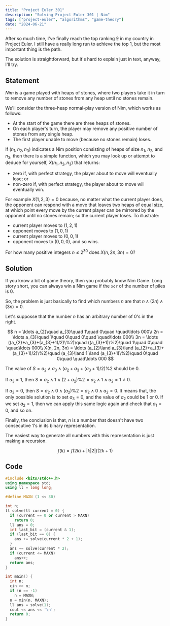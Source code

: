 ```yaml
---
title: "Project Euler 301"
description: "Solving Project Euler 301 | Nim"
tags: ["project-euler", "algorithms", "game-theory"]
date: "2024-06-21"
---
```


After so much time, I've finally reach the top ranking ~~2~~ in my country in Project Euler. I still have a really long run to achieve the top 1, but the most important thing is the path.

The solution is straightforward, but it's hard to explain just in text, anyway, I'll try.

## Statement

*Nim* is a game played with heaps of stones, where two players take it in turn to remove any number of stones from any heap until no stones remain.

We'll consider the three-heap normal-play version of Nim, which works as follows:

- At the start of the game there are three heaps of stones.
- On each player's turn, the player may remove any positive number of stones from any single heap.
- The first player unable to move (because no stones remain) loses.

If $(n_{1}, n_{2}, n_{3})$ indicates a Nim position consisting of heaps of size $n_{1}$, $n_{2}$, and $n_{3}$, then there is a simple function, which you may look up or attempt to deduce for yourself, $X(n_{1}, n_{2}, n_{3})$ that returns:

- zero if, with perfect strategy, the player about to move will eventually lose; or
- non-zero if, with perfect strategy, the player about to move will eventually win.

For example $X(1, 2, 3) = 0$ because, no matter what the current player does, the opponent can respond with a move that leaves two heaps of equal size, at which point every move by the current player can be mirrored by the opponent until no stones remain; so the current player loses. To illustrate:

- current player moves to $(1,2,1)$
- opponent moves to $(1,0,1)$
- current player moves to $(0,0,1)$
- opponent moves to $(0,0,0)$, and so wins.

For how many positive integers $n \leq 2^{30}$ does $X(n, 2n, 3n) = 0$?

## Solution

If you know a bit of game theory, then you probably know Nim Game. Long story short, you can always win a Nim game if the `xor` of the number of piles is 0.

So, the problem is just basically to find which numbers $n$ are that $n\land (2n) \land (3n) = 0$.

Let's supposse that the number $n$ has an arbitrary number of 0's in the right.

$$
n = \ldots a_{2}\quad a_{3}\quad 1\quad 0\quad \quad\ldots 000\\
2n = \ldots a_{3}\quad 1\quad 0\quad 0\quad \quad\ldots 000\\
3n = \ldots ((a_{2}+a_{3}+(a_{3}+1)/2)\%2)\quad ((a_{3}+1)\%2)\quad 1\quad 0\quad \quad\ldots 000\\
X(n, 2n, 3n) = \ldots (a_{2}\land a_{3}\land (a_{2}+a_{3}+(a_{3}+1)/2)\%2)\quad (a_{3}\land 1 \land (a_{3}+1)\%2)\quad 0\quad 0\quad \quad\ldots 000
$$

The value of $S = a_{2}\land a_{3}\land (a_{2}+a_{3}+(a_{3}+1)/2)\%2$ should be 0.

If $a_{3} = 1$, then $S = a_{2}\land 1\land (2+a_{2})\%2 = a_{2}\land 1 \land a_{2} = 1 \neq 0$.

If $a_{3} = 0$, then $S = a_{2}\land 0 \land (a_{2})\%2 = a_{2}\land 0 \land a_{2} = 0$. It means that, the only possible solution is to set $a_{3} = 0$, and the value of $a_{2}$ could be $1$ or $0$. If we set $a_{2} = 1$, then we can apply this same logic again and check that $a_{1} = 0$, and so on.

Finally, the conclusion is that, $n$ is a number that doesn't have two consecutive $1$'s in its binary representation.

The easiest way to generate all numbers with this representation is just making a recursion. 

$$
f(k) = f(2k) + \Big\vert k\vert 2 \Big\vert f(2k+1)
$$

## Code

```cpp
#include <bits/stdc++.h>
using namespace std;
using ll = long long;

#define MAXN (1 << 30)

int n;
ll solve(ll current = 0) {
  if (current == 0 or current > MAXN)
    return 0;
  ll ans = 0;
  int last_bit = (current & 1);
  if (last_bit == 0) {
    ans += solve(current * 2 + 1);
  }
  ans += solve(current * 2);
  if (current <= MAXN)
    ans++;
  return ans;
}

int main() {
  int n;
  cin >> n;
  if (n == -1)
    n = MAXN;
  n = min(n, MAXN);
  ll ans = solve(1);
  cout << ans << '\n';
  return 0;
}
```